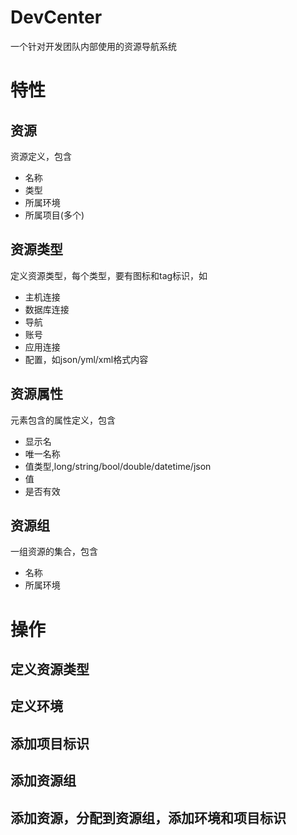 # DevCenter
一个针对开发团队内部使用的资源导航系统

# 特性

## 资源
资源定义，包含
- 名称
- 类型
- 所属环境
- 所属项目(多个)
  
## 资源类型
定义资源类型，每个类型，要有图标和tag标识，如
- 主机连接
- 数据库连接
- 导航
- 账号
- 应用连接
- 配置，如json/yml/xml格式内容

## 资源属性
元素包含的属性定义，包含
- 显示名
- 唯一名称
- 值类型,long/string/bool/double/datetime/json
- 值
- 是否有效


## 资源组
一组资源的集合，包含
-  名称
-  所属环境



# 操作
## 定义资源类型
## 定义环境
## 添加项目标识
## 添加资源组
## 添加资源，分配到资源组，添加环境和项目标识